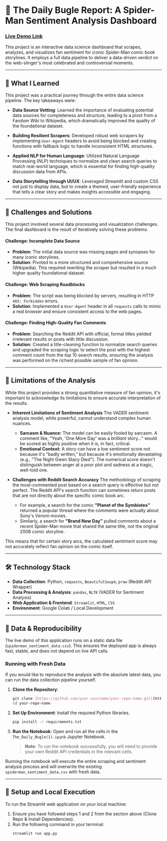 # 📰 The Daily Bugle Report: A Spider-Man Sentiment Analysis Dashboard

### [Live Demo Link](https://daily-bugle-sentiment-dashboard-ahjgl6kbfpxtexzshgwgag.streamlit.app/)


This project is an interactive data science dashboard that scrapes, analyzes, and visualizes fan sentiment for iconic Spider-Man comic book storylines. It employs a full data pipeline to deliver a data-driven verdict on the web-slinger's most celebrated and controversial moments.



---
## 🧠 What I Learned
This project was a practical journey through the entire data science pipeline. The key takeaways were:

* **Data Source Vetting**: Learned the importance of evaluating potential data sources for completeness and structure, leading to a pivot from a Fandom Wiki to Wikipedia, which dramatically improved the quality of the foundational dataset.

* **Building Resilient Scrapers**: Developed robust web scrapers by implementing `User-Agent` headers to avoid being blocked and creating functions with fallback logic to handle inconsistent HTML structures.

* **Applied NLP for Human Language**: Utilized Natural Language Processing (NLP) techniques to normalize and clean search queries to match real-world language, which is essential for finding high-quality discussion data from APIs.

* **Data Storytelling through UI/UX**: Leveraged Streamlit and custom CSS not just to display data, but to create a themed, user-friendly experience that tells a clear story and makes insights accessible and engaging.

---
## 🚧 Challenges and Solutions
This project involved several data processing and visualization challenges. The final dashboard is the result of iteratively solving these problems.

#### Challenge: Incomplete Data Source
* **Problem**: The initial data source was missing pages and synopses for many iconic storylines.
* **Solution**: Pivoted to a more structured and comprehensive source (Wikipedia). This required rewriting the scraper but resulted in a much higher quality foundational dataset.

#### Challenge: Web Scraping Roadblocks
* **Problem**: The script was being blocked by servers, resulting in HTTP `403: Forbidden` errors.
* **Solution**: Implemented a `User-Agent` header in all `requests` calls to mimic a real browser and ensure consistent access to the web pages.

#### Challenge: Finding High-Quality Fan Comments
* **Problem**: Searching the Reddit API with official, formal titles yielded irrelevant results or posts with little discussion.
* **Solution**: Created a title-cleaning function to normalize search queries and upgraded the scraping logic to select the post with the highest comment count from the top 10 search results, ensuring the analysis was performed on the richest possible sample of fan opinion.

---
## 🤔 Limitations of the Analysis
While this project provides a strong quantitative measure of fan opinion, it's important to acknowledge its limitations to ensure accurate interpretation of the results.

* **Inherent Limitations of Sentiment Analysis**
    The VADER sentiment analysis model, while powerful, cannot understand complex human nuances.
    * **Sarcasm & Nuance:** The model can be easily fooled by sarcasm. A comment like, "Yeah, 'One More Day' was a *brilliant* story..." would be scored as highly positive when it is, in fact, critical.
    * **Emotional Context:** A story can have a low sentiment score not because it's "badly written," but because it's emotionally devastating (e.g., "The Night Gwen Stacy Died"). The numerical score doesn't distinguish between anger at a poor plot and sadness at a tragic, well-told one.

* **Challenges with Reddit Search Accuracy**
    The methodology of scraping the most-commented post based on a search query is effective but not perfect. The Reddit API's search function can sometimes return posts that are not directly about the specific comic book arc.
    * For example, a search for the comic **"Planet of the Symbiotes"** returned a popular thread where the comments were actually about Sony's *Venom* movies.
    * Similarly, a search for **"Brand New Day"** pulled comments about a recent Spider-Man movie that shared the same title, not the original 2008 comic storyline.

This means that for certain story arcs, the calculated sentiment score may not accurately reflect fan opinion on the comic itself.

---
## 🛠️ Technology Stack
* **Data Collection**: Python, `requests`, `BeautifulSoup4`, `praw` (Reddit API Wrapper)
* **Data Processing & Analysis**: `pandas`, `NLTK` (VADER for Sentiment Analysis)
* **Web Application & Frontend**: `Streamlit`, `HTML`, `CSS`
* **Environment**: Google Colab / Local Development

---
## 📂 Data & Reproducibility
The live demo of this application runs on a static data file (`spiderman_sentiment_data.csv`). This ensures the deployed app is always fast, stable, and does not depend on live API calls.

### Running with Fresh Data
If you would like to reproduce the analysis with the absolute latest data, you can run the data collection pipeline yourself.

1.  **Clone the Repository**:
    ```bash
    git clone [https://github.com/your-username/your-repo-name.git](https://github.com/your-username/your-repo-name.git)
    cd your-repo-name
    ```

2.  **Set Up Environment**: Install the required Python libraries.
    ```bash
    pip install -r requirements.txt
    ```

3.  **Run the Notebook**: Open and run all the cells in the `The_Daily_Bugle(1).ipynb` Jupyter Notebook.

    > **Note**: To run the notebook successfully, you will need to provide your own Reddit API credentials in the relevant cells.

Running the notebook will execute the entire scraping and sentiment analysis process and will overwrite the existing `spiderman_sentiment_data.csv` with fresh data.

---
## 🏁 Setup and Local Execution
To run the Streamlit web application on your local machine:

1.  Ensure you have followed steps 1 and 2 from the section above (Clone Repo & Install Dependencies).
2.  Run the following command in your terminal:
    ```bash
    streamlit run app.py
    ```
